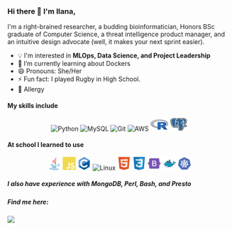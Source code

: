### Hi there 👋 I'm Ilana,

I'm a right-brained researcher, a budding bioinformatician, Honors BSc graduate of Computer Science, a threat intelligence product manager, and an intuitive design advocate (well, it makes your next sprint easier). 

- :bulb: I'm interested in **MLOps, Data Science, and Project Leadership**
- 🌱 I’m currently learning about Dockers
- 😄 Pronouns: She/Her
- ⚡ Fun fact: I played Rugby in High School.
- 🐝 Allergy

#### My skills include

<p align="center">
	<img title="Python" alt="Python" src="https://raw.githubusercontent.com/Thomas-George-T/Thomas-George-T/master/assets/python.svg" width="30" height="30" />
	<img title="MySQL" alt="MySQL" src="https://raw.githubusercontent.com/Thomas-George-T/Thomas-George-T/master/assets/mysql.svg" width="30" height="30" />
	<img title="Git" alt="Git" src="https://raw.githubusercontent.com/Thomas-George-T/Thomas-George-T/master/assets/git.svg" width="50" height="40" />	
	<img title="AWS" alt="AWS" src="https://raw.githubusercontent.com/Thomas-George-T/Thomas-George-T/master/assets/aws.svg" width="60" height="30" />
	<img title="R" alt="R" src="https://raw.githubusercontent.com/devicons/devicon/c7d326b6009e60442abc35fa45706d6f30ee4c8e/icons/r/r-original.svg" width="40" height="30" />
	<img title="Postgre" alt="Postgre" src="https://raw.githubusercontent.com/devicons/devicon/c7d326b6009e60442abc35fa45706d6f30ee4c8e/icons/postgresql/postgresql-original.svg" width="40" height="30" />
	
</p>


#### At school I learned to use
<p align="center">
	<img title="Java" alt="Java" src="https://raw.githubusercontent.com/devicons/devicon/c7d326b6009e60442abc35fa45706d6f30ee4c8e/icons/java/java-original.svg" width="30" height="30" />
	<img title="Javascript" alt="Javascript" src="https://raw.githubusercontent.com/devicons/devicon/c7d326b6009e60442abc35fa45706d6f30ee4c8e/icons/javascript/javascript-plain.svg" width="30" height="30"/>
	<img title="C" alt="C" src="https://raw.githubusercontent.com/devicons/devicon/c7d326b6009e60442abc35fa45706d6f30ee4c8e/icons/c/c-original.svg" width="30" height="30" />
	<img title="Linux" alt="Linux" src="https://raw.githubusercontent.com/Thomas-George-T/Thomas-George-T/master/assets/linux-tux.svg" width="30" height="30"/>
	<img title="HTML5" alt="HTML5" src="https://raw.githubusercontent.com/devicons/devicon/c7d326b6009e60442abc35fa45706d6f30ee4c8e/icons/html5/html5-original.svg" width="30" height="30" />
	<img title="CSS3" alt="CSS3" src="https://raw.githubusercontent.com/devicons/devicon/c7d326b6009e60442abc35fa45706d6f30ee4c8e/icons/css3/css3-original.svg" width="30" height="30" />
	<img title="Bootstrap" alt="Bootstrap" src="https://raw.githubusercontent.com/devicons/devicon/c7d326b6009e60442abc35fa45706d6f30ee4c8e/icons/bootstrap/bootstrap-plain.svg" width="30" height="30" />
	<img title="Docker" alt="Docker" src="https://raw.githubusercontent.com/devicons/devicon/c7d326b6009e60442abc35fa45706d6f30ee4c8e/icons/docker/docker-original.svg" width="30" height="30" />
	<img title="Kubernetes" alt="Kubernetes" src="https://raw.githubusercontent.com/devicons/devicon/c7d326b6009e60442abc35fa45706d6f30ee4c8e/icons/kubernetes/kubernetes-plain.svg" width="30" height="30"/>	
</p>

##### I also have experience with MongoDB, Perl, Bash, and Presto


##### Find me here:
<a target="_blank" href="https://www.linkedin.com/in/ilanasiv"><img src="https://img.shields.io/badge/-LinkedIn-0077B5?style=for-the-badge&logo=Linkedin&logoColor=white"></img></a>
